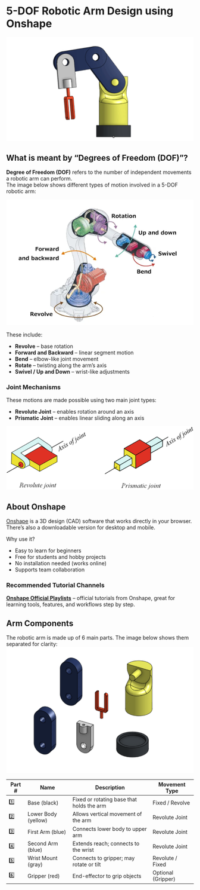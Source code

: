 # 5-DOF Robotic Arm Design using Onshape
![arm](arm.gif)

##  What is meant by “Degrees of Freedom (DOF)”?
**Degree of Freedom (DOF)** refers to the number of independent movements a robotic arm can perform.  
The image below shows different types of motion involved in a 5-DOF robotic arm:

![Degrees of Freedom](robot-interior.webp)

These include:
- **Revolve** – base rotation  
- **Forward and Backward** – linear segment motion  
- **Bend** – elbow-like joint movement  
- **Rotate** – twisting along the arm’s axis  
- **Swivel / Up and Down** – wrist-like adjustments


###  Joint Mechanisms
These motions are made possible using two main joint types:
- **Revolute Joint** – enables rotation around an axis  
- **Prismatic Joint** – enables linear sliding along an axis

![Joint Types](Joints.png)

## About Onshape

[Onshape](https://www.onshape.com/) is a 3D design (CAD) software that works directly in your browser.  
There’s also a downloadable version for desktop and mobile.

Why use it?
- Easy to learn for beginners  
- Free for students and hobby projects  
- No installation needed (works online)  
- Supports team collaboration

###  Recommended Tutorial Channels
**[Onshape Official Playlists](https://www.youtube.com/@OnshapeInc/playlists)** – official tutorials from Onshape, great for learning tools, features, and workflows step by step.

##  Arm Components

The robotic arm is made up of 6 main parts. The image below shows them separated for clarity:
![Parts](PartOfArm.png)

| Part # | Name               | Description                                      | Movement Type         |
|--------|--------------------|--------------------------------------------------|------------------------|
| 1️⃣     | Base (black)        | Fixed or rotating base that holds the arm       | Fixed / Revolve        |
| 2️⃣     | Lower Body (yellow) | Allows vertical movement of the arm             | Revolute Joint         |
| 3️⃣     | First Arm (blue)   | Connects lower body to upper arm                | Revolute Joint         |
| 4️⃣     | Second Arm (blue)  | Extends reach; connects to the wrist            | Revolute Joint         |
| 5️⃣     | Wrist Mount (gray) | Connects to gripper; may rotate or tilt         | Revolute / Fixed       |
| 6️⃣     | Gripper (red)      | End-effector to grip objects                    | Optional (Gripper)     |
